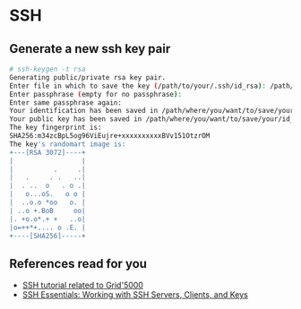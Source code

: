 # SSH

## Generate a new ssh key pair
```bash
# ssh-keygen -t rsa
Generating public/private rsa key pair.
Enter file in which to save the key (/path/to/your/.ssh/id_rsa): /path/where/you/want/to/save/your/id_rsa
Enter passphrase (empty for no passphrase):
Enter same passphrase again:
Your identification has been saved in /path/where/you/want/to/save/your/id_rsa.
Your public key has been saved in /path/where/you/want/to/save/your/id_rsa.pub.
The key fingerprint is:
SHA256:m34zcBpL5og96ViEujre+xxxxxxxxxxBVv151OtzrOM 
The key's randomart image is:
+---[RSA 3072]----+
|                 |
|          .     .|
|   .     . .   ..|
|  . ..  o   . o .|
|   o...oS.   o o |
|  ..o.o *oo   o. |
| ..o +.BoB     oo|
|. +o.o*.+ +   ..o|
|o=++*+.... o .E. |
+----[SHA256]-----+
```


## References read for you
- [SSH tutorial related to Grid'5000](https://www.grid5000.fr/w/SSH)
- [SSH Essentials: Working with SSH Servers, Clients, and Keys](https://www.digitalocean.com/community/tutorials/ssh-essentials-working-with-ssh-servers-clients-and-keys)
